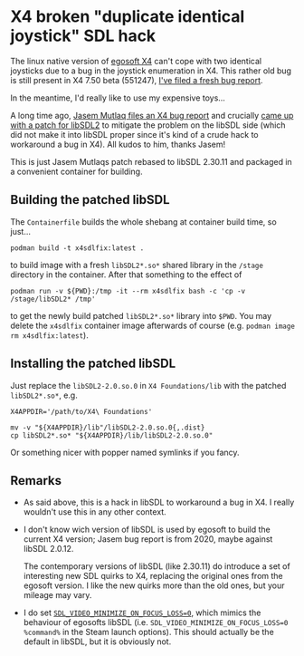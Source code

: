 # X4 broken "duplicate identical joystick" SDL hack

The linux native version of [egosoft X4](https://www.egosoft.com/games/x4/info_en.php) can't cope with two identical joysticks due to a bug in the joystick enumeration in X4.  This rather old bug is still present in X4 7.50 beta (551247), [I've filed a fresh bug report](https://forum.egosoft.com/viewtopic.php?t=469177).

In the meantime, I'd really like to use my expensive toys... 

A long time ago, [Jasem Mutlaq files an X4 bug report](https://forum.egosoft.com/viewtopic.php?p=4954066#p4954066) and crucially [came up with a patch for libSDL2](https://github.com/libsdl-org/SDL/issues/3686) to mitigate the problem on the libSDL side (which did not make it into libSDL proper since it's kind of a crude hack to workaround a bug in X4).  All kudos to him, thanks Jasem!

This is just Jasem Mutlaqs patch rebased to libSDL 2.30.11 and packaged in a convenient container for building.

## Building the patched libSDL

The `Containerfile` builds the whole shebang at container build time, so just...

    podman build -t x4sdlfix:latest .

to build image with a fresh `libSDL2*.so*` shared library in the `/stage` directory in the container.  After that something to the effect of

    podman run -v ${PWD}:/tmp -it --rm x4sdlfix bash -c 'cp -v /stage/libSDL2* /tmp'

to get the newly build patched `libSDL2*.so*` library into `$PWD`.  You may delete the `x4sdlfix` container image afterwards of course (e.g. `podman image rm x4sdlfix:latest`).


## Installing the patched libSDL

Just replace the `libSDL2-2.0.so.0` in `X4 Foundations/lib` with the patched `libSDL2*.so*`, e.g.

    X4APPDIR='/path/to/X4\ Foundations'

    mv -v "${X4APPDIR}/lib"/libSDL2-2.0.so.0{,.dist}
    cp libSDL2*.so* "${X4APPDIR}/lib/libSDL2-2.0.so.0"

Or something nicer with popper named symlinks if you fancy.

## Remarks

 * As said above, this is a hack in libSDL to workaround a bug in X4.  I really wouldn't use this in any other context.

 * I don't know wich version of libSDL is used by egosoft to build the current X4 version; Jasem bug report is from 2020, maybe against libSDL 2.0.12.

   The contemporary versions of libSDL (like 2.30.11) do introduce a set of interesting new SDL quirks to X4, replacing the original ones from the egosoft version.  I like the new quirks more than the old ones, but your mileage may vary.

 * I do set [`SDL_VIDEO_MINIMIZE_ON_FOCUS_LOSS=0`](https://wiki.libsdl.org/SDL2/SDL_HINT_VIDEO_MINIMIZE_ON_FOCUS_LOSS), which mimics the behaviour of egosofts libSDL (i.e. `SDL_VIDEO_MINIMIZE_ON_FOCUS_LOSS=0 %command%` in the Steam launch options).  This should actually be the default in libSDL, but it is obviously not.

